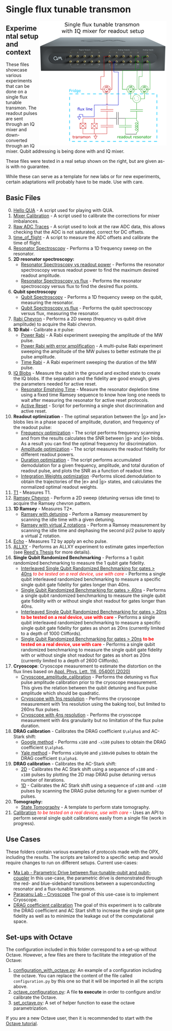 # Single flux tunable transmon

<img align="right" src="Single Flux Tunable Transmon Setup.PNG" alt="drawing" width="400"/>

## Experimental setup and context

These files showcase various experiments that can be done on a single flux tunable transmon.
The readout pulses are sent through an IQ mixer and down-converted through an IQ mixer. 
Qubit addressing is being done with and IQ mixer.

These files were tested in a real setup shown on the right, but are given as-is with no guarantee.

While these can serve as a template for new labs or for new experiments, certain adaptations will probably have to be made.
Use with care.

## Basic Files
0. [Hello QUA](./00_hello_qua.py) - A script used for playing with QUA.
1. [Mixer Calibration](01_manual_mixer_calibration.py) - A script used to calibrate the corrections for mixer imbalances.
2. [Raw ADC Traces](02_raw_adc_traces.py) - A script used to look at the raw ADC data, this allows checking that the ADC 
is not saturated, correct for DC offsets.
3. [time_of_flight](03_time_of_flight.py) - A script to measure the ADC offsets and calibrate the time of flight.
4. [Resonator Spectroscopy](04_resonator_spec.py) - Performs a 1D frequency sweep on the resonator.
5. **2D resonator spectroscopy:**
    * [Resonator Spectroscopy vs readout power](05_resonator_spec_vs_amplitude.py) - Performs the resonator spectroscopy versus readout power to find the maximum desired readout amplitude.
    * [Resonator Spectroscopy vs flux](05_resonator_spec_vs_flux.py) - Performs the resonator spectroscopy versus flux to find the desired flux points.
6. **Qubit spectroscopy**
    * [Qubit Spectroscopy](06_qubit_spec.py) - Performs a 1D frequency sweep on the qubit, measuring the resonator.
    * [Qubit Spectroscopy vs flux](06_qubit_spec_vs_flux.py) - Performs the qubit spectroscopy versus flux, measuring the resonator.
7. [Rabi Chevron](07_rabi_chevron.py) - Performs a 2D sweep (frequency vs qubit drive amplitude) to acquire the Rabi chevron.
8. **1D Rabi** - Calibrate a $\pi$ pulse:
    * [Power Rabi](08_power_rabi.py) - A Rabi experiment sweeping the amplitude of the MW pulse.
    * [Power Rabi with error amplification](08_power_rabi_error_amplification.py) - A multi-pulse Rabi experiment sweeping the amplitude of the MW pulses to better estimate the pi pulse amplitude.
    * [Time Rabi](08_time_rabi.py) - A Rabi experiment sweeping the duration of the MW pulse.
9. [IQ Blobs](09_IQ_blobs.py) - Measure the qubit in the ground and excited state to create the IQ blobs. If the separation
and the fidelity are good enough, gives the parameters needed for active reset.
    * [Resonator Emptying Time](09_resonator_emptying_time.py) - Measure the resonator depletion time using a fixed time Ramsey sequence to know how long one needs to wait after measuring the resonator for active reset protocols.
    * [Active Reset](09_active_reset.py) - Script for performing a single shot discrimination and active reset.
10. **Readout optimization** - The optimal separation between the |g> and |e> blobs lies in a phase spaced of amplitude, duration, and frequency of the readout pulse:
    * [Frequency optimization](10_readout_frequency_optimization.py) - The script performs frequency scanning and from the results calculates the SNR between |g> and |e> blobs. As a result you can find the optimal frequency for discrimination.
    * [Amplitude optimization](10_readout_amp_optimization.py) - The script measures the readout fidelity for different readout powers.
    * [Duration optimization](10_readout_duration_optimization.py) - The script performs accumulated demodulation for a given frequency, amplitude, and total duration of readout pulse, and plots the SNR as a function of readout time.
    * [Integration Weights optimization](10_readout_weight_optimization.py) -Performs sliced.demodulation to obtain the trajectories of the |e> and |g> states, and calculates the normalized optimal readout weights.
11. [T1](11_T1.py) - Measures T1.
13. [Ramsey Chevron](12_ramsey_chevron.py) - Perform a 2D sweep (detuning versus idle time) to acquire the Ramsey chevron pattern.
12. **1D Ramsey** - Measures T2*.
    * [Ramsey with detuning](13_ramsey_w_detuning.py) - Perform a Ramsey measurement by scanning the idle time with a given detuning.
    * [Ramsey with virtual Z rotations](13_ramsey_w_virtual_rotation.py) - Perform a Ramsey measurement by scanning the idle time and dephasing the second pi/2 pulse to apply a virtual Z rotation.
14. [Echo](14_echo.py) - Measures T2 by apply an echo pulse.
15. [ALLXY](15_allxy.py) - Performs an ALLXY experiment to estimate gates imperfection
(see [Reed's Thesis](https://rsl.yale.edu/sites/default/files/files/RSL_Theses/reed.pdf) for more details).
16. **Single Qubit Randomized Benchmarking** - Performs a 1 qubit randomized benchmarking to measure the 1 qubit gate
fidelity.
    * [Interleaved Single Qubit Randomized Benchmarking for gates > 40ns](16_randomized_benchmarking_interleaved.py) <span style="color:red">_to be tested on a real device, use with care_</span> - Performs a single qubit interleaved randomized benchmarking to measure a specific single qubit gate fidelity  for gates longer than 40ns.
    * [Single Qubit Randomized Benchmarking for gates > 40ns](16_randomized_benchmarking.py) - Performs a single qubit randomized benchmarking to measure the single qubit gate fidelity with or without single shot readout for gates longer than 40ns.
    * [Interleaved Single Qubit Randomized Benchmarking for gates > 20ns](16_randomized_benchmarking_interleaved_20ns.py) <span style="color:red">__to be tested on a real device, use with care__</span> - Performs a single qubit interleaved randomized benchmarking to measure a specific single qubit gate fidelity for gates as short as 20ns (currently limited to a depth of 1000 Cliffords).
    * [Single Qubit Randomized Benchmarking for gates > 20ns](16_randomized_benchmarking_20ns.py) <span style="color:red">__to be tested on a real device, use with care__</span> - Performs a single qubit randomized benchmarking to measure the single qubit gate fidelity with or without single shot readout for gates as short as 20ns (currently limited to a depth of 2600 Cliffords).
17. **Cryoscope**: Cryoscope measurement to estimate the distortion on the flux lines based on [Appl. Phys. Lett. 116, 054001 (2020)](https://pubs.aip.org/aip/apl/article/116/5/054001/38884/Time-domain-characterization-and-correction-of-on) 
    * [Cryoscope_amplitude_calibration](17_cryoscope_amplitude_calibration.py) - Performs the detuning vs flux pulse amplitude calibration prior to the cryoscope measurement. This gives the relation between the qubit detuning and flux pulse amplitude which should be quadratic.
    * [Cryoscope with 1ns resolution](17_cryoscope_1ns.py) - Performs the cryoscope measurement with 1ns resolution using the baking tool, but limited to 260ns flux pulses.
    * [Cryoscope with 4ns resolution](17_cryoscope_4ns.py) - Performs the cryoscope measurement with 4ns granularity but no limitation of the flux pulse duration.
18. **DRAG calibration** - Calibrates the DRAG coefficient `$\alpha$` and AC-Stark shift:
    * [Google method](18_DRAG_calibration_Google.py) - Performs `x180` and `-x180` pulses to obtain 
the DRAG coefficient `$\alpha$`.
    * [Yale method](18_DRAG_calibration_Yale.py) - Performs `x180y90` and `y180x90` pulses to obtain 
the DRAG coefficient `$\alpha$`.
19. **DRAG calibration** - Calibrates the AC-Stark shift:
    * [2D](19_AC_Stark_2Dcalibration_Google.py) - Calibrates the AC Stark shift using a sequence of `x180` and `-x180` pulses by plotting the 2D map DRAG pulse detuning versus number of iterations.
    * [1D](19_AC_Stark_1Dcalibration_Google.py) - Calibrates the AC Stark shift using a sequence of `x180` and `-x180` pulses by scanning the DRAG pulse detuning for a given number of pulses.
20. **Tomography:**
    * [State Tomography](20_state_tomography.py) - A template to perform state tomography.
20. [Calibration](advanced_automatic_calibrations.py) <span style="color:red">_to be tested on a real device, use with care_</span> - Uses an API to perform several single qubit calibrations easily from a single file (work in progress).

## Use Cases

These folders contain various examples of protocols made with the OPX, including the results. The scripts are tailored to
a specific setup and would require changes to run on different setups. Current use-cases:

* [Ma Lab - Parametric Drive between flux-tunable-qubit and qubit-coupler](https://github.com/qua-platform/qua-libs/tree/main/Quantum-Control-Applications/Superconducting/Single-Flux-Tunable-Transmon/Use%20Case%203%20-%20Ma%20Lab%20-%20Parametric%20Drive%20iSWAP#parametric-drive-between-flux-tunable-qubit-and-qubit-coupler) 
  In this use-case, the parametric drive is demonstrated through the red- and blue-sideband transitions between a superconducting resonator and a flux-tunable transmon.
* [Paraoanu Lab - Cryoscope](./Use%20Case%201%20-%20Paraoanu%20Lab%20-%20Cryoscope)
The goal of this use-case is to implement Cryoscope.
* [DRAG coefficient calibration](./Use%20Case%202%20-%20DRAG%20coefficient%20calibration) 
The goal of this experiment is to calibrate the DRAG coefficient and AC Start shift
to increase the single qubit gate fidelity as well as to minimize the leakage out of the
computational space.

## Set-ups with Octave

The configuration included in this folder correspond to a set-up without Octave. 
However, a few files are there to facilitate the integration of the Octave:
1. [configuration_with_octave.py](configuration_with_octave.py): An example of a configuration including the octave. You can replace the content of the file called `configuration.py` by this one so that it will be imported in all the scripts above.
2. [octave_configuration.py](octave_configuration.py): A file __to execute__ in order to configure and/or calibrate the Octave.
3. [set_octave.py](set_octave.py): A set of helper function to ease the octave parametrization.

If you are a new Octave user, then it is recommended to start with the [Octave tutorial](https://github.com/qua-platform/qua-libs/blob/main/Tutorials/intro-to-octave/README.md).
